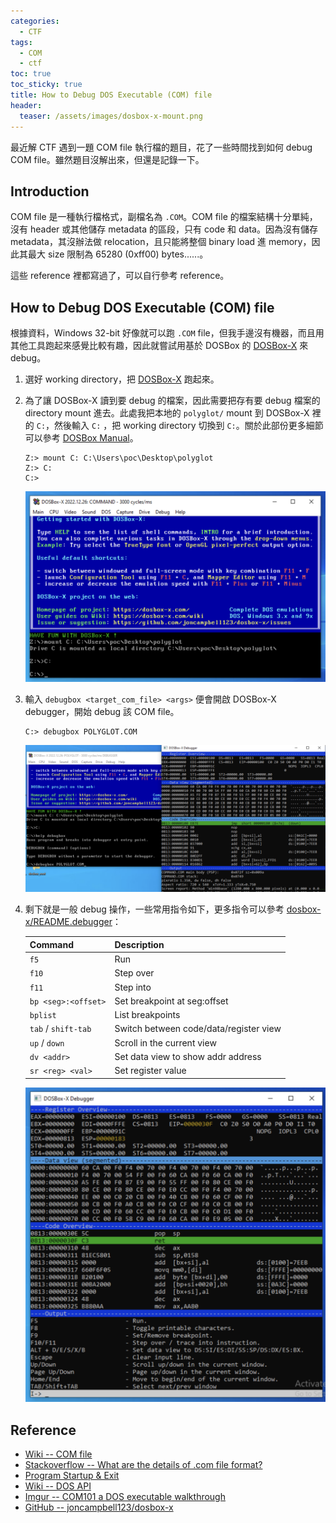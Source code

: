 ```yaml
---
categories:
  - CTF
tags:
  - COM
  - ctf
toc: true
toc_sticky: true
title: How to Debug DOS Executable (COM) file
header:
  teaser: /assets/images/dosbox-x-mount.png
---
```


最近解 CTF 遇到一題 COM file 執行檔的題目，花了一些時間找到如何 debug COM file。雖然題目沒解出來，但還是記錄一下。

## Introduction

COM file 是一種執行檔格式，副檔名為 `.COM`。COM file 的檔案結構十分單純，沒有 header 或其他儲存 metadata 的區段，只有 code 和 data。因為沒有儲存 metadata，其沒辦法做 relocation，且只能將整個 binary load 進 memory，因此其最大 size 限制為 65280 (0xff00) bytes......。

這些 reference 裡都寫過了，可以自行參考 reference。

## How to Debug DOS Executable (COM) file

根據資料，Windows 32-bit 好像就可以跑 `.COM` file，但我手邊沒有機器，而且用其他工具跑起來感覺比較有趣，因此就嘗試用基於 DOSBox 的 [DOSBox-X](https://github.com/joncampbell123/dosbox-x) 來 debug。

1. 選好 working directory，把 [DOSBox-X](https://github.com/joncampbell123/dosbox-x) 跑起來。
2. 為了讓 DOSBox-X 讀到要 debug 的檔案，因此需要把存有要 debug 檔案的 directory mount 進去。此處我把本地的 `polyglot/` mount 到 DOSBox-X 裡的 `C:`，然後輸入 `C:` ，把 working directory 切換到 `C:`。關於此部份更多細節可以參考 [DOSBox Manual](https://www.dosbox.com/DOSBoxManual.html)。

   ```
   Z:> mount C: C:\Users\poc\Desktop\polyglot
   Z:> C:
   C:>
   ```

   ![dosbox x mount](/assets/images/dosbox-x-mount.png)

3. 輸入 `debugbox <target_com_file> <args>` 便會開啟 DOSBox-X debugger，開始 debug 該 COM file。

   ```
   C:> debugbox POLYGLOT.COM
   ```

   ![dosbox x debugger](/assets/images/dosbox-x-debugger.png)

4. 剩下就是一般 debug 操作，一些常用指令如下，更多指令可以參考 [dosbox-x/README.debugger](https://github.com/joncampbell123/dosbox-x/blob/master/README.debugger)：

   | Command             | Description                            |
   | ------------------- | -------------------------------------- |
   | `f5`                | Run                                    |
   | `f10`               | Step over                              |
   | `f11`               | Step into                              |
   | `bp <seg>:<offset>` | Set breakpoint at seg\:offset          |
   | `bplist`            | List breakpoints                       |
   | `tab` / `shift-tab` | Switch between code/data/register view |
   | `up` / `down`       | Scroll in the current view             |
   | `dv <addr>`         | Set data view to show addr address     |
   | `sr <reg> <val>`    | Set register value                     |

   ![dosbox x debug](/assets/images/dosbox-x-debug.png)

## Reference

- [Wiki -- COM file](https://en.wikipedia.org/wiki/COM_file)
- [Stackoverflow -- What are the details of .com file format?](https://stackoverflow.com/questions/70448795/what-are-the-details-of-com-file-format)
- [Program Startup & Exit](http://www.techhelpmanual.com/829-program_startup___exit.html)
- [Wiki -- DOS API](https://zh.wikipedia.org/zh-tw/DOS_API)
- [Imgur -- COM101 a DOS executable walkthrough](https://imgur.com/cuyliWz)
- [GitHub -- joncampbell123/dosbox-x](https://github.com/joncampbell123/dosbox-x)
